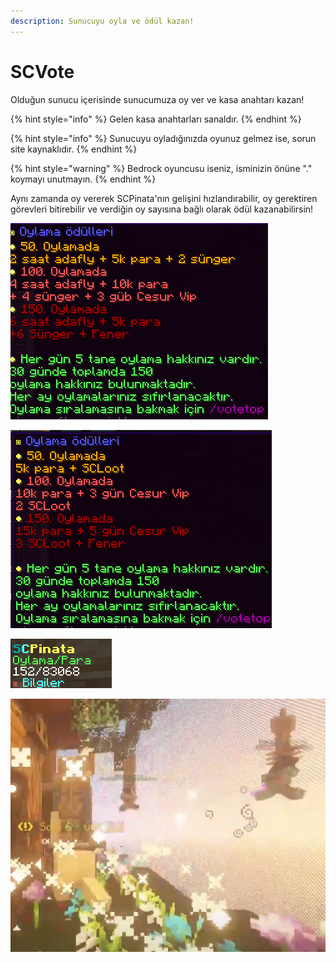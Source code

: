 ```yaml
---
description: Sunucuyu oyla ve ödül kazan!
---
```


# SCVote

Olduğun sunucu içerisinde sunucumuza oy ver ve kasa anahtarı kazan!

{% hint style="info" %}
Gelen kasa anahtarları sanaldır.
{% endhint %}

{% hint style="info" %}
Sunucuyu oyladığınızda oyunuz gelmez ise, sorun site kaynaklıdır.
{% endhint %}

{% hint style="warning" %}
Bedrock oyuncusu iseniz, isminizin önüne "." koymayı unutmayın.
{% endhint %}

Aynı zamanda oy vererek SCPinata'nın gelişini hızlandırabilir, oy gerektiren görevleri bitirebilir ve verdiğin oy sayısına bağlı olarak ödül kazanabilirsin!

![SCBlock](<../../../.gitbook/assets/image (147).png>)

![SCSurvFact](<../../../.gitbook/assets/image (106).png>)

![](<../../../.gitbook/assets/image (53).png>)

![SCPinata çıktıktan sonra ona vurarak ödül kazanabilirsiniz!](<../../../.gitbook/assets/image (84).png>)
